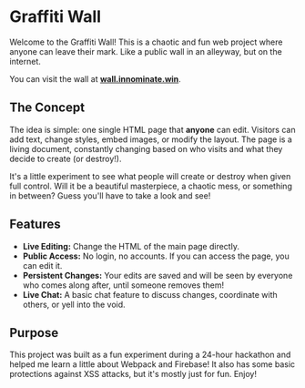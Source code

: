 # Graffiti Wall

Welcome to the Graffiti Wall! This is a chaotic and fun web project where anyone can leave their mark. Like a public wall in an alleyway, but on the internet.

You can visit the wall at **[wall.innominate.win](https://wall.innominate.win)**.

## The Concept

The idea is simple: one single HTML page that **anyone** can edit. Visitors can add text, change styles, embed images, or modify the layout. The page is a living document, constantly changing based on who visits and what they decide to create (or destroy!).

It's a little experiment to see what people will create or destroy when given full control. Will it be a beautiful masterpiece, a chaotic mess, or something in between? Guess you'll have to take a look and see!

## Features

- **Live Editing:** Change the HTML of the main page directly.
- **Public Access:** No login, no accounts. If you can access the page, you can edit it.
- **Persistent Changes:** Your edits are saved and will be seen by everyone who comes along after, until someone removes them!
- **Live Chat:** A basic chat feature to discuss changes, coordinate with others, or yell into the void.

## Purpose

This project was built as a fun experiment during a 24-hour hackathon and helped me learn a little about Webpack and Firebase! It also has some basic protections against XSS attacks, but it's mostly just for fun. Enjoy!
